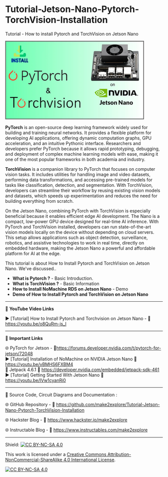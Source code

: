 # Tutorial-Jetson-Nano-Pytorch-TorchVision-Installation  

Tutorial - How to install Pytorch and TorchVision on Jetson Nano  
  
<img src="/Images/m2e-pytorch.png" height="250" >
  
**PyTorch** is an open-source deep learning framework widely used for building and training neural networks. It provides a flexible platform for developing AI applications, offering dynamic computation graphs, GPU acceleration, and an intuitive Pythonic interface. Researchers and developers prefer PyTorch because it allows rapid prototyping, debugging, and deployment of complex machine learning models with ease, making it one of the most popular frameworks in both academia and industry.  

**TorchVision** is a companion library to PyTorch that focuses on computer vision tasks. It includes utilities for handling image and video datasets, performing data transformations, and accessing pre-trained models for tasks like classification, detection, and segmentation. With TorchVision, developers can streamline their workflow by reusing existing vision models and datasets, which speeds up experimentation and reduces the need for building everything from scratch.  

On the Jetson Nano, combining PyTorch with TorchVision is especially beneficial because it enables efficient edge AI development. The Nano is a compact, low-power GPU device designed for real-time AI inference. With PyTorch and TorchVision installed, developers can run state-of-the-art vision models locally on the device without depending on cloud servers. This setup allows applications such as object detection, surveillance, robotics, and assistive technologies to work in real time, directly on embedded hardware, making the Jetson Nano a powerful and affordable platform for AI at the edge.  
  

This tutorial is about How to Install Pytorch and TorchVision on Jetson Nano. We've discussed..  
- **What is Pytorch ?** - Basic Introduction. 
- **What is TorchVision ?** - Basic Information 
- **How to Install NoMachine RDS on Jetson Nano** - Demo
- **Demo of How to Install Pytorch and TorchVision on Jetson Nano** 


------------------------------------------------------------------------------------------------------

📕 **YouTube Video Links**  

▶️ [Tutorial] How to Install Pytorch and Torchvision on Jetson Nano - 🔗 https://youtu.be/o8QuRm-is_I    

-------------------------------------------------------------------------------------------------------
📒 **Important Links**  
 
🌐 PyTorch for Jetson - 🔗https://forums.developer.nvidia.com/t/pytorch-for-jetson/72048  
▶️ [Tutorial] Installation of NoMachine on NVIDIA Jetson Nano 🔗 https://youtu.be/vBMHS6FXBM4  
📗 Jetpack 4.6.1 🔗 https://developer.nvidia.com/embedded/jetpack-sdk-461  
▶️ [Tutorial] Getting Started With Jetson Nano 🔗 https://youtu.be/IVw1cyanRi0  

------------------------------------------------------------------------------------------------------

📜 Source Code, Circuit Diagrams and Documentation : 

🌐 GitHub Repository - 🔗 https://github.com/make2explore/Tutorial-Jetson-Nano-Pytorch-TorchVision-Installation     
  
🌐 Hackster Blog - 🔗 https://www.hackster.io/make2explore  
  
🌐 Instructable Blog - 🔗 https://www.instructables.com/make2explore  
  
------------------------------------------------------------------------------------------  

Shield: [![CC BY-NC-SA 4.0][cc-by-nc-sa-shield]][cc-by-nc-sa]

This work is licensed under a
[Creative Commons Attribution-NonCommercial-ShareAlike 4.0 International License][cc-by-nc-sa].

[![CC BY-NC-SA 4.0][cc-by-nc-sa-image]][cc-by-nc-sa]

[cc-by-nc-sa]: http://creativecommons.org/licenses/by-nc-sa/4.0/
[cc-by-nc-sa-image]: https://licensebuttons.net/l/by-nc-sa/4.0/88x31.png
[cc-by-nc-sa-shield]: https://img.shields.io/badge/License-CC%20BY--NC--SA%204.0-lightgrey.svg

